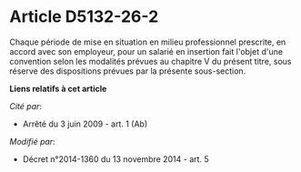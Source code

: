 # Article D5132-26-2

Chaque période de mise en situation en milieu professionnel prescrite, en accord avec son employeur, pour un salarié en
insertion fait l'objet d'une convention selon les modalités prévues au chapitre V du présent titre, sous réserve des
dispositions prévues par la présente sous-section.

**Liens relatifs à cet article**

_Cité par_:

  - Arrêté du 3 juin 2009 - art. 1 (Ab)

_Modifié par_:

  - Décret n°2014-1360 du 13 novembre 2014 - art. 5
